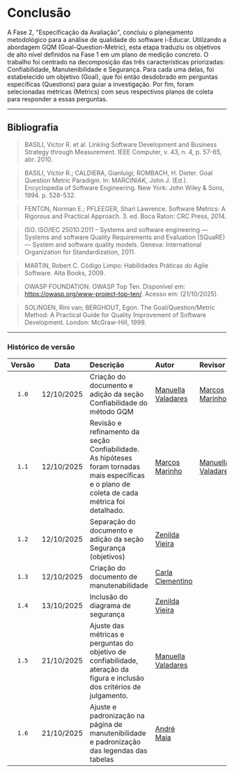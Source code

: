 # Conclusão

A Fase 2, "Especificação da Avaliação", concluiu o planejamento metodológico para a análise de qualidade do software i-Educar. Utilizando a abordagem GQM (Goal-Question-Metric), esta etapa traduziu os objetivos de alto nível definidos na Fase 1 em um plano de medição concreto.
O trabalho foi centrado na decomposição das três características priorizadas: Confiabilidade, Manutenibilidade e Segurança. Para cada uma delas, foi estabelecido um objetivo (Goal), que foi então desdobrado em perguntas específicas (Questions) para guiar a investigação. Por fim, foram selecionadas métricas (Metrics) com seus respectivos planos de coleta para responder a essas perguntas.


---

## Bibliografia

> BASILI, Victor R. et al. Linking Software Development and Business Strategy through Measurement. IEEE Computer, v. 43, n. 4, p. 57-65, abr. 2010.

> BASILI, Victor R.; CALDIERA, Gianluigi; ROMBACH, H. Dieter. Goal Question Metric Paradigm. In: MARCINIAK, John J. (Ed.). Encyclopedia of Software Engineering. New York: John Wiley & Sons, 1994. p. 528-532.

> FENTON, Norman E.; PFLEEGER, Shari Lawrence. Software Metrics: A Rigorous and Practical Approach. 3. ed. Boca Raton: CRC Press, 2014.

> ISO. ISO/IEC 25010:2011 – Systems and software engineering — Systems and software Quality Requirements and Evaluation (SQuaRE) — System and software quality models. Geneva: International Organization for Standardization, 2011.

> MARTIN, Robert C. Código Limpo: Habilidades Práticas do Agile Software. Alta Books, 2009.

> OWASP FOUNDATION. OWASP Top Ten. Disponível em: <https://owasp.org/www-project-top-ten/>. Acesso em: (21/10/2025).

> SOLINGEN, Rini van; BERGHOUT, Egon. The Goal/Question/Metric Method: A Practical Guide for Quality Improvement of Software Development. London: McGraw-Hill, 1999.

---

### Histórico de versão

| Versão |    Data    | Descrição                                                                     | Autor                                                  | Revisor                                               |
| :----: | :--------: | :---------------------------------------------------------------------------- | :----------------------------------------------------- | :---------------------------------------------------- |
| `1.0`  | 12/10/2025 | Criação do documento e adição da seção Confiabilidade do método GQM | [Manuella Valadares](https://github.com/manuvaladares)         |  [Marcos Marinho](https://github.com/devMarcosVM)     |
| `1.1` | 12/10/2025 | Revisão e refinamento da seção Confiabilidade. As hipóteses foram tornadas mais específicas e o plano de coleta de cada métrica foi detalhado. |  [Marcos Marinho](https://github.com/devMarcosVM) |[Manuella Valadares](https://github.com/manuvaladares) |
| `1.2`  | 12/10/2025 | Separação do documento e adição da seção Segurança (objetivos)  | [Zenilda Vieira](https://github.com/ZenildaVieira)         |       |
| `1.3`  | 12/10/2025 | Criação do documento de manutenabilidade  | [Carla Clementino](https://github.com/ccarlaa)         |       |
| `1.4`  | 13/10/2025 | Inclusão do diagrama de segurança  |  [Zenilda Vieira](https://github.com/ZenildaVieira)        |       |
| `1.5`  | 21/10/2025 | Ajuste das métricas e perguntas do objetivo de confiabilidade, ateração da figura e inclusão dos critérios de julgamento. |  [Manuella Valadares](https://github.com/manuvaladares)        |       |
| `1.6`  | 21/10/2025 | Ajuste e padronização na página de manutenibilidade e padronização das legendas das tabelas |  [André Maia](https://github.com/andre-maia51)        |       |